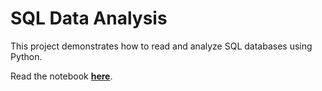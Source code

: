 # SQL Data Analysis
This project demonstrates how to read and analyze SQL databases using Python.

Read the notebook **[here](football_data.ipynb/)**.
